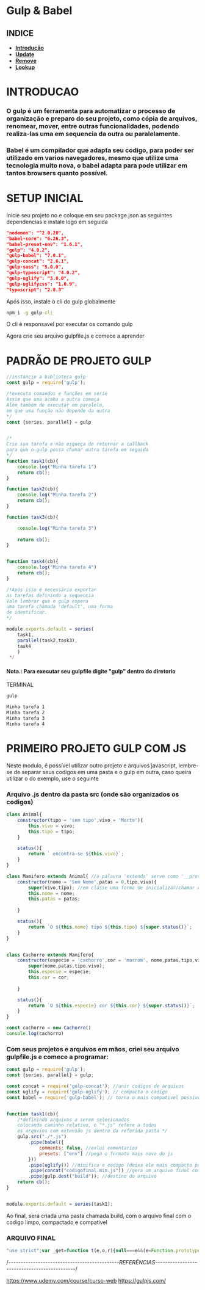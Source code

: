 # Gulp & Babel

## INDICE 
- **[Introdução](#introducao)**
- **[Update](#update)**
- **[Remove](#remove)**
- **[Lookup](#lookup)**



# INTRODUCAO


### O gulp é um ferramenta para automatizar o processo de organização e preparo do seu projeto, como cópia de arquivos, renomear, mover, entre outras funcionalidades, podendo realiza-las uma em sequencia da outra ou paralelamente.

### Babel é um compilador que adapta seu codigo, para poder ser utilizado em varios navegadores, mesmo que utilize uma tecnologia muito nova, o babel adapta para pode utilizar em tantos browsers quanto possível.

# SETUP INICIAL
Inicie seu projeto no e coloque em seu package.json as seguintes dependencias e instale logo em seguida
```json
"nodemon": "^2.0.20",
"babel-core": "6.26.3",
"babel-preset-env": "1.6.1",
"gulp": "4.0.2",
"gulp-babel": "7.0.1",
"gulp-concat": "2.6.1",
"gulp-sass": "5.0.0",
"gulp-typescript": "4.0.2",
"gulp-uglify": "3.0.0",
"gulp-uglifycss": "1.0.9",
"typescript": "2.8.3"
```

Após isso, instale o cli do gulp globalmente
```cmd
npm i -g gulp-cli
```
O cli é responsavel por executar os comando gulp

Agora crie seu arquivo gulpfile.js e comece a aprender


# PADRÃO DE PROJETO GULP
                                        

```js
//instancie a biblioteca gulp
const gulp = require('gulp');

/*executa comandos e funções em serie
Assim que uma acaba a outra começa
Além também de executar em paralelo,
em que uma função não depende da outra
*/
const {series, parallel} = gulp


/*
Crie sua tarefa e não esqueça de retornar a callback
para que o gulp possa chamar outra tarefa em seguida
*/
function task1(cb){
	console.log("Minha tarefa 1")
	return cb();
}

function task2(cb){
	console.log("Minha tarefa 2")
	return cb();
}

function task3(cb){

	console.log("Minha tarefa 3")
	
	return cb();
}


function task4(cb){
	console.log("Minha tarefa 4")
	return cb();
}

/*Após isso é necessário exportar
as tarefas definindo a sequencia
Vale lembrar que o gulp espera 
uma tarefa chamada 'default', uma forma
de identificar.
*/

module.exports.default = series(
	task1,
	parallel(task2,task3),
	task4
	)
 */
```
#### Nota.: Para executar seu gulpfile digite "gulp" dentro do diretorio


TERMINAL
```cmd
gulp

Minha tarefa 1
Minha tarefa 2
Minha tarefa 3
Minha tarefa 4
```





# PRIMEIRO PROJETO GULP COM JS
Neste modulo, é possível utilizar outro projeto e arquivos javascript, lembre-se de separar seus codigos em uma pasta e o gulp em outra, caso queira utilizar o do exemplo, use o seguinte

### Arquivo .js dentro da pasta src (onde são organizados os codigos)
```js
class Animal{
    constructor(tipo = 'sem tipo',vivo = 'Morto'){
        this.vivo = vivo;
        this.tipo = tipo;
    }

    status(){
        return ` encontra-se ${this.vivo}`;
    }
}

class Mamifero extends Animal{ //a palavra 'extends' serve como '__proto__' em objeto, definindo a classe pai
    constructor(nome = 'Sem Nome',patas = 0,tipo,vivo){
        super(vivo,tipo); //em classe uma forma de inicializar/chamar o contrutor da classe, é usando a palavra chave 'super'
        this.nome = nome;
        this.patas = patas;
        
    }

    status(){
        return `O ${this.nome} tipo ${this.tipo} ${super.status()}`;
    }
}


class Cachorro extends Mamifero{ 
    constructor(especie = 'cachorro',cor = 'marrom', nome,patas,tipo,vivo){
        super(nome,patas,tipo,vivo); 
        this.especie = especie;
        this.cor = cor;
        
    }

    status(){
        return `O ${this.especie} cor ${this.cor} ${super.status()}`;
    }
}

const cachorro = new Cachorro()
console.log(cachorro)
```

### Com seus projetos e arquivos em mãos, criei seu arquivo gulpfile.js e comece a programar:

```js
const gulp = require('gulp');
const {series, parallel} = gulp;

const concat = require('gulp-concat'); //unir codigos de arquivos
const uglify = require('gulp-uglify'); // compacta o codigo
const babel = require('gulp-babel'); // torna o mais compativel possivel


function task1(cb){
	/*definindo arquivos a serem selecionados
	colocando caminho relativo, o "*.js" refere a todos
	os arquvios com extensão js dentro da referida pasta */
	gulp.src("./*.js")
		.pipe(babel({
			comments: false, //exlui comentarios
			presets: ["env"] //pega o formato mais novo do js
		}))
		.pipe(uglify()) //minifica o codigo (deixa ele mais compacto possivel)
		.pipe(concat("codigofinal.min.js")) //gera um arquivo final com todos os outros 
		.pipe(gulp.dest("build")); //destino do arquivo
	return cb();
}


module.exports.default = series(task1);
```

Ao final, será criada uma pasta chamada build, com o arquivo final com o codigo limpo, compactado e compativel
### ARQUIVO FINAL
```js
"use strict";var _get=function t(e,o,r){null===e&&(e=Function.prototype); ...
```
/*---------------------------------------------REFERÊNCIAS---------------------------------------------*/


https://www.udemy.com/course/curso-web
https://gulpjs.com/

